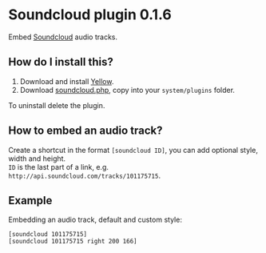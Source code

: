 Soundcloud plugin 0.1.6
=======================
Embed [Soundcloud](http://www.soundcloud.com/) audio tracks.

How do I install this?
----------------------
1. Download and install [Yellow](https://github.com/datenstrom/yellow/).  
2. Download [soundcloud.php](soundcloud.php?raw=true), copy into your `system/plugins` folder.  

To uninstall delete the plugin.

How to embed an audio track?
----------------------------
Create a shortcut in the format `[soundcloud ID]`, you can add optional style, width and height.    
`ID` is the last part of a link, e.g. `http://api.soundcloud.com/tracks/101175715`.

Example
-------
Embedding an audio track, default and custom style:

    [soundcloud 101175715]
    [soundcloud 101175715 right 200 166]